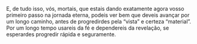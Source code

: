 ﻿E, de tudo isso, vós, mortais, que estais dando exatamente agora vosso primeiro passo na jornada eterna, podeis ver bem que deveis avançar por um longo caminho, antes de progredirdes pela “vista” e certeza “material”. Por um longo tempo usareis da fé e dependereis da revelação, se esperardes progredir rápida e seguramente.
